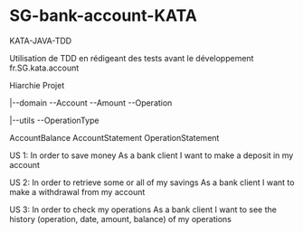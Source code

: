 # SG-bank-account-KATA
KATA-JAVA-TDD

Utilisation de TDD en rédigeant des tests avant le développement
fr.SG.kata.account

Hiarchie Projet

|--domain
        --Account
        --Amount
        --Operation
        
        
|--utils
       --OperationType
       
       
AccountBalance
AccountStatement
OperationStatement

US 1:
In order to save money
As a bank client
I want to make a deposit in my account

US 2:
In order to retrieve some or all of my savings
As a bank client
I want to make a withdrawal from my account

US 3:
In order to check my operations
As a bank client
I want to see the history (operation, date, amount, balance) of my operations
